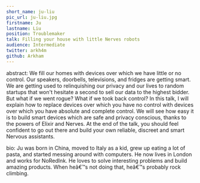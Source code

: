 ```yaml
---
short_name: ju-liu
pic_url: ju-liu.jpg
firstname: Ju
lastname: Liu
position: Troublemaker
talk: Filling your house with little Nerves robots
audience: Intermediate
twitter: arkh4m
github: Arkham
---
```

abstract: We fill our homes with devices over which we have little or no control. Our speakers, doorbells, televisions, and fridges are getting smart. We are getting used to relinquishing our privacy and our lives to random startups that won't hesitate a second to sell our data to the highest bidder. But what if we went rogue? What if we took back control? In this talk, I will explain how to replace devices over which you have no control with devices over which you have absolute and complete control. We will see how easy it is to build smart devices which are safe and privacy conscious, thanks to the powers of Elixir and Nerves. At the end of the talk, you should feel confident to go out there and build your own reliable, discreet and smart Nervous assistants.

bio: Ju was born in China, moved to Italy as a kid, grew up eating a lot of pasta, and started messing around with computers. He now lives in London and works for NoRedInk. He loves to solve interesting problems and build amazing products. When heâ€™s not doing that, heâ€™s probably rock climbing.
